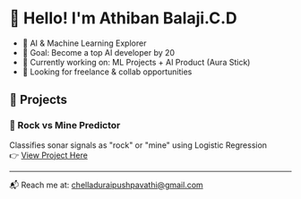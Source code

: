 # 👋 Hello! I'm Athiban Balaji.C.D

- 🧠 AI & Machine Learning Explorer
- 🎯 Goal: Become a top AI developer by 20
- 🚀 Currently working on: ML Projects + AI Product (Aura Stick)
- 💼 Looking for freelance & collab opportunities

## 📂 Projects

### 🔹 Rock vs Mine Predictor
Classifies sonar signals as "rock" or "mine" using Logistic Regression  
👉 [View Project Here]()

---
📬 Reach me at: chelladuraipushpavathi@gmail.com


<!--
**iamathi/iamathi** is a ✨ _special_ ✨ repository because its `README.md` (this file) appears on your GitHub profile.

Here are some ideas to get you started:

- 🔭 I’m currently working on ...
- 🌱 I’m currently learning ...
- 👯..
- 🤔 I’m looking for help with ...
- 💬 Ask me about ...
- 📫 How to reach me: ...
- 😄 Pronouns: ...
- ⚡ Fun fact: ...
-->
